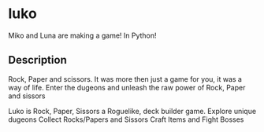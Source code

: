 # luko
Miko and Luna are making a game! In Python!

## Description
Rock, Paper and scissors. It was more then just a game for you, it was a way of life.
Enter the dugeons and unleash the raw power of Rock, Paper and sissors

Luko is Rock, Paper, Sissors a Roguelike, deck builder game.
Explore unique dugeons
Collect Rocks/Papers and Sissors
Craft Items
and Fight Bosses
